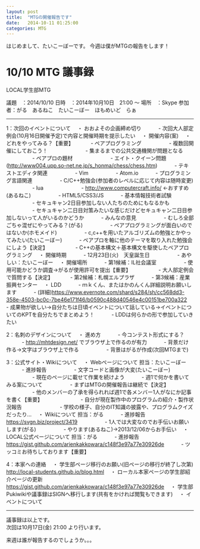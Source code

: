 ```yaml
---  
layout: post
title:  "MTGの開催報告です"
date:   2014-10-11 01:25:00
categories: MTG
---
```

  
はじめまして、たいこーぼーです。
今週は僕がMTGの報告をします！

# 10/10 MTG 議事録  
  
LOCAL学生部MTG

議題　：2014/10/10
日時　：2014年10月10日　21:00 ～ 
場所　：Skype
参加者：がる　あるねこ　たいこーぼー　ほもめいど　らぁ

----------------------------------------------------------------------
1：次回のイベントについて
　・ おおよその企画締め切り
　　　- 次回大人部定例会(10月16日開催予定)で内容と開催時期を提示したい
　・ 開催内容(案)
　・ どれをやってみる？【重要】
　　　- ペアプログラミング
　　　　　- 複数回開催にしておこう！
　　　　　　　- 集まるまでの公共交通機関が問題となる
　　　　　- ペアプロの題材
　　　　　　　- エイト・クイーン問題(http://www004.upp.so-net.ne.jp/s_honma/chess/chess.htm)
　　　- テキストエディタ関連
　　　　　- Vim
　　　　　- Atom.io
　　　- プログラミング言語関連
　　　　　- C/C++勉強会(参加者のレベルに応じて内容は随時変更)
　　　　　- lua
　　　　　　　- http://www.computercraft.info/ ←おすすめ(あるねこ)
　　　　　- HTML5/CSS3/JS
　　　- 基本情報技術者試験
　　　　　- セキュキャン2日目参加しない人たちのためにもなるかも
　　　　　- セキュキャン二日目対策みたいな感じだけどセキュキャン二日目参加しないって人がいるのかどうか
　　　- みんなの意見
　　　　　- むしろ全部ごちゃ混ぜにやってみる？(がる)
　　　　　- ペアプログラミングが面白いのではないか(ホモメイド)
　　　　　- c,c++を用いたアルゴリズムの勉強とかやってみたい(たいこーぼー)
　　　- ペアプロを軸に他のテーマを取り入れた勉強会にしよう【決定】
　　　　　- C++の基本構文＋基本構文を駆使したペアプログラミング
　・ 開催時期
　　　- 12月23日(火)　天皇誕生日
　　　　　- あやしい：たいこーぼー
　・ 開催場所
　　　- 第1候補：IL社会議室
　　　　　- 使用可能かどうか調査→がるが使用許可を提出【重要】
　　　　　- 大人部定例会で質問する【決定】
　　　- 第2候補：札幌エルプラザ
　　　- 第3候補：産業振興センター
　・ LDD
　　　- ｍｋくん、またはかのんくん詳細説明お願いします
　　　- (詳細)https://www.evernote.com/shard/s284/sh/cc568dd3-358e-4503-bc0c-7be46e171f46/b0590c488d40546e4c00151be700a322
　　　- 成果物が欲しい→自分たちは日頃イベントについて話している→イベントについてのKPTを自分たちでまとめよう！
　　　- LDDは何らかの形で参加していきたい


2：名刺のデザインについて
　・ 進め方
　　　- 今コンテスト形式にする？
　　　- http://mhtdesign.net/ でブラウザ上で作るのが有力
　　　- 背景だけ作る→文字はブラウザ上で作る
　　　　　- 背景はがるが作成(次回MTGまで)


3：公式サイト・Wikiについて
　・ Webページについて 担当：たいこーぼー
　　　- 進捗報告
　　　　　- 文字コードと画像が大変(たいこーぼー)
　　　　　- 現在のページに載せて作業を続けよう
　　　- 週1で何かを書いてみる案について
　　　　　- まずはMTGの開催報告は継続で【決定】
　　　　　- 他のメンバーの了承を得られれば週1で各メンバー1人がなにか記事を書く【重要】
　　　　　　　- 自分が現在製作中のプログラムの紹介・製作状況報告
　　　　　　　- 学校の様子、自分のIT知識の披露や、プログラムクイズだったり…
　・ Wikiについて 担当：がる
　　　- 進捗報告 https://svgn.biz/project/3419
　　　　　- 1人では大変なのでお手伝いお願いします(がる)
　　　　　- やります(あるねこ)→2013/12/06からお手伝い
　・ LOCAL公式ページについて 担当：がる
　　　- 進捗報告 https://gist.github.com/arienkakkowara/c148f3e97a77e30926de
　　　- ツッコミお待ちしております【重要】


4：本家への連絡
　・ 学生部ページ移行のお願い(旧ページの移行が終了し次第)  http://local-students.github.io/blog.html
　・ ローカル本家ページの学生部紹介ページの更新 https://gist.github.com/arienkakkowara/c148f3e97a77e30926de
　・ 学生部Pukiwikiや議事録はSIGNへ移行します(共有をかければ閲覧もできます)
　・ イベントについて


---------------------------------------------------------------------
  
  
議事録は以上です。  
次回は10月17日(金) 21:00 より行います。    
  
来週は誰が報告するのでしょうか。。。  